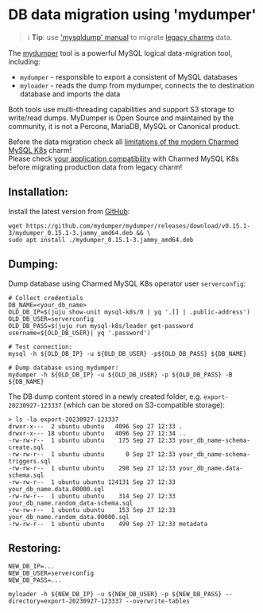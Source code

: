 # DB data migration using 'mydumper'

> :information_source: **Tip**: use ['mysqldump' manual](/t/11992) to migrate [legacy charms](/t/11236) data.

The [mydumper](https://github.com/mydumper/mydumper) tool is a powerful MySQL logical data-migration tool, including:

* `mydumper` - responsible to export a consistent of MySQL databases
* `myloader` - reads the dump from mydumper, connects the to destination database and imports the data

Both tools use multi-threading capabilities and support S3 storage to write/read dumps. MyDumper is Open Source and maintained by the community, it is not a Percona, MariaDB, MySQL or Canonical product.

Before the data migration check all [limitations of the modern Charmed MySQL K8s](/t/11421#mysql-gr-limits) charm!<br/>Please check [your application compatibility](/t/11236) with Charmed MySQL K8s before migrating production data from legacy charm!

## Installation:
Install the latest version from [GitHub](https://github.com/mydumper/mydumper/releases):
```shell
wget https://github.com/mydumper/mydumper/releases/download/v0.15.1-3/mydumper_0.15.1-3.jammy_amd64.deb && \
sudo apt install ./mydumper_0.15.1-3.jammy_amd64.deb
```

## Dumping:

Dump database using Charmed MySQL K8s operator user `serverconfig`:
```shell
# Collect credentials
DB_NAME=<your_db_name>
OLD_DB_IP=$(juju show-unit mysql-k8s/0 | yq '.[] | .public-address')
OLD_DB_USER=serverconfig
OLD_DB_PASS=$(juju run mysql-k8s/leader get-password username=${OLD_DB_USER}| yq '.password')

# Test connection:
mysql -h ${OLD_DB_IP} -u ${OLD_DB_USER} -p${OLD_DB_PASS} ${DB_NAME}

# Dump database using mydumper:
mydumper -h ${OLD_DB_IP} -u ${OLD_DB_USER} -p ${OLD_DB_PASS} -B ${DB_NAME}
```

The DB dump content stored in a newly created folder, e.g. `export-20230927-123337` (which can be stored on S3-compatible storage):
```shell
> ls -la export-20230927-123337
drwxr-x---  2 ubuntu ubuntu   4096 Sep 27 12:33 .
drwxr-x--- 18 ubuntu ubuntu   4096 Sep 27 12:34 ..
-rw-rw-r--  1 ubuntu ubuntu    175 Sep 27 12:33 your_db_name-schema-create.sql
-rw-rw-r--  1 ubuntu ubuntu      0 Sep 27 12:33 your_db_name-schema-triggers.sql
-rw-rw-r--  1 ubuntu ubuntu    298 Sep 27 12:33 your_db_name.data-schema.sql
-rw-rw-r--  1 ubuntu ubuntu 124131 Sep 27 12:33 your_db_name.data.00000.sql
-rw-rw-r--  1 ubuntu ubuntu    314 Sep 27 12:33 your_db_name.random_data-schema.sql
-rw-rw-r--  1 ubuntu ubuntu    153 Sep 27 12:33 your_db_name.random_data.00000.sql
-rw-rw-r--  1 ubuntu ubuntu    499 Sep 27 12:33 metadata
```

## Restoring:
```shell
NEW_DB_IP=...
NEW_DB_USER=serverconfig
NEW_DB_PASS=...

myloader -h ${NEW_DB_IP} -u ${NEW_DB_USER} -p ${NEW_DB_PASS} --directory=export-20230927-123337 --overwrite-tables
```